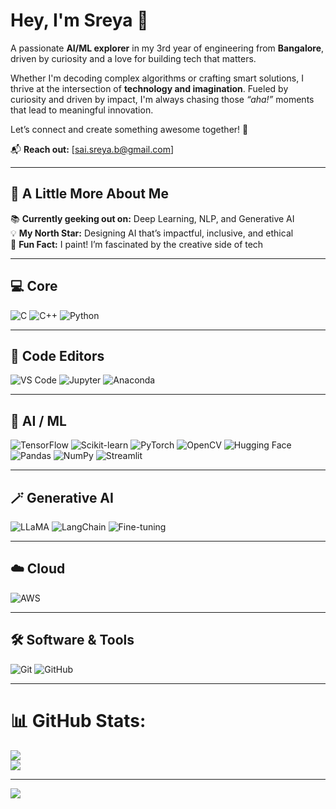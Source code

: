 # Hey, I'm Sreya 👋

A passionate **AI/ML explorer** in my 3rd year of engineering from **Bangalore**, driven by curiosity and a love for building tech that matters.  

Whether I'm decoding complex algorithms or crafting smart solutions, I thrive at the intersection of **technology and imagination**. Fueled by curiosity and driven by impact, I'm always chasing those *“aha!”* moments that lead to meaningful innovation.  

Let’s connect and create something awesome together! 🚀  

📬 **Reach out:** [sai.sreya.b@gmail.com]

---

## 💫 A Little More About Me

📚 **Currently geeking out on:** Deep Learning, NLP, and Generative AI  
💡 **My North Star:** Designing AI that’s impactful, inclusive, and ethical  
🎨 **Fun Fact:** I paint! I’m fascinated by the creative side of tech  

---

## 💻 Core

![C](https://img.shields.io/badge/-C-00599C?logo=c&logoColor=white&style=flat-square)
![C++](https://img.shields.io/badge/-C++-00599C?logo=c%2B%2B&logoColor=white&style=flat-square)
![Python](https://img.shields.io/badge/-Python-3776AB?logo=python&logoColor=white&style=flat-square)

---

## 📝 Code Editors

![VS Code](https://img.shields.io/badge/-VSCode-007ACC?logo=visual-studio-code&logoColor=white&style=flat-square)
![Jupyter](https://img.shields.io/badge/-Jupyter-F37626?logo=jupyter&logoColor=white&style=flat-square)
![Anaconda](https://img.shields.io/badge/-Anaconda-44A833?logo=anaconda&logoColor=white&style=flat-square)

---

## 🧠 AI / ML

![TensorFlow](https://img.shields.io/badge/-TensorFlow-FF6F00?logo=tensorflow&logoColor=white&style=flat-square)
![Scikit-learn](https://img.shields.io/badge/-Scikit--learn-F7931E?logo=scikit-learn&logoColor=white&style=flat-square)
![PyTorch](https://img.shields.io/badge/-PyTorch-EE4C2C?logo=pytorch&logoColor=white&style=flat-square)
![OpenCV](https://img.shields.io/badge/-OpenCV-5C3EE8?logo=opencv&logoColor=white&style=flat-square)
![Hugging Face](https://img.shields.io/badge/-HuggingFace-FFD21F?logo=huggingface&logoColor=black&style=flat-square)
![Pandas](https://img.shields.io/badge/-Pandas-150458?logo=pandas&logoColor=white&style=flat-square)
![NumPy](https://img.shields.io/badge/-NumPy-013243?logo=numpy&logoColor=white&style=flat-square)
![Streamlit](https://img.shields.io/badge/-Streamlit-FF4B4B?logo=streamlit&logoColor=white&style=flat-square)

---

## 🪄 Generative AI

![LLaMA](https://img.shields.io/badge/-LLaMA-4A154B?logo=data-bricks&logoColor=white&style=flat-square)
![LangChain](https://img.shields.io/badge/-LangChain-000000?logo=chainlink&logoColor=white&style=flat-square)
![Fine-tuning](https://img.shields.io/badge/-Fine--tuning-007ACC?logo=neural&logoColor=white&style=flat-square)

---

## ☁️ Cloud

![AWS](https://img.shields.io/badge/-AWS-232F3E?logo=amazon-aws&logoColor=white&style=flat-square)

---

## 🛠️ Software & Tools

![Git](https://img.shields.io/badge/-Git-F05032?logo=git&logoColor=white&style=flat-square)
![GitHub](https://img.shields.io/badge/-GitHub-181717?logo=github&logoColor=white&style=flat-square)

---
<!--
## 📈 GitHub Stats

<p align="center">
  <img src="https://github-readme-stats.vercel.app/api?username=sreyacoding&show_icons=true&theme=tokyonight" alt="GitHub Stats" />
</p>

---

## 🔥 Streak Stats

<p align="center">
  <img src="https://github-readme-streak-stats.herokuapp.com/?user=sreyacoding&theme=tokyonight" alt="GitHub Streak" />
</p>

---

## 🧮 Contribution Graph

<p align="center">
  <img src="https://github-readme-activity-graph.vercel.app/graph?username==sreyacoding&theme=tokyo-night" alt="GitHub Activity Graph" />
</p>

---

## 📊 My GitHub Stats

<p align="center">
  <img src="github-stats.png" alt="GitHub stats" />
</p>

###

<h3 align="left">🔥   My Stats :</h3>

###

<div align="center">
  <img src="https://streak-stats.demolab.com?user=sreyacoding&locale=en&mode=daily&theme=dark&hide_border=false&border_radius=5&order=3" height="220" alt="streak graph"  />
</div>
-->
###
# 📊 GitHub Stats:
<!--![](https://github-readme-stats.vercel.app/api?username=sreyacoding&theme=dark&hide_border=false&include_all_commits=false&count_private=false)<br/>-->
![](https://nirzak-streak-stats.vercel.app/?user=sreyacoding&theme=dark&hide_border=false)<br/>
![](https://github-readme-stats.vercel.app/api/top-langs/?username=sreyacoding&theme=dark&hide_border=false&include_all_commits=false&count_private=false&layout=compact)

---
[![](https://visitcount.itsvg.in/api?id=sreyacoding&icon=0&color=0)](https://visitcount.itsvg.in)
